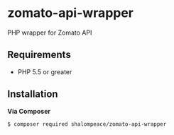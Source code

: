 # zomato-api-wrapper

PHP wrapper for Zomato API

## Requirements

- PHP 5.5 or greater

## Installation

**Via Composer**

```shell
$ composer required shalompeace/zomato-api-wrapper
```